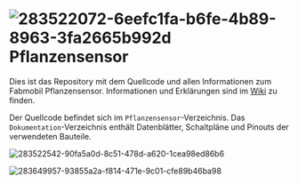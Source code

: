 # ![283522072-6eefc1fa-b6fe-4b89-8963-3fa2665b992d](https://github.com/pippcat/Pflanzensensor/assets/19587872/d43de975-7323-482a-8785-b3bbf5815692) Pflanzensensor

Dies ist das Repository mit dem Quellcode und allen Informationen zum Fabmobil Pflanzensensor. Informationen und Erklärungen sind im [Wiki](https://github.com/pippcat/Pflanzensensor/wiki) zu finden.

Der Quellcode befindet sich im `Pflanzensensor`-Verzeichnis. Das `Dokumentation`-Verzeichnis enthält Datenblätter, Schaltpläne und Pinouts der verwendeten Bauteile.

![283522542-90fa5a0d-8c51-478d-a620-1cea98ed86b6](https://github.com/pippcat/Pflanzensensor/assets/19587872/f22e0d8e-eda8-44f2-874d-fc752257b18e)

![283649957-93855a2a-f814-471e-9c01-cfe89b46ba98](https://github.com/pippcat/Pflanzensensor/assets/19587872/6df1ed37-7e43-48b2-b1ba-3a790b790526)


